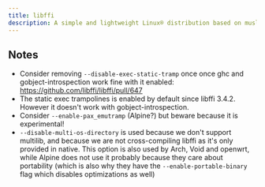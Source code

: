 ```yaml
---
title: libffi
description: A simple and lightweight Linux® distribution based on musl libc and toybox
---
```


## Notes
- Consider removing `--disable-exec-static-tramp` once once ghc and gobject-introspection work fine with it enabled: https://github.com/libffi/libffi/pull/647
- The static exec trampolines is enabled by default since libffi 3.4.2. However it doesn't work with gobject-introspection.
- Consider `--enable-pax_emutramp` (Alpine?) but beware because it is experimental!
- `--disable-multi-os-directory` is used because we don't support multilib, and because we are not cross-compiling libffi as it's only provided in native. This option is also used by Arch, Void and openwrt, while Alpine does not use it probably because they care about portability (which is also why they have the `--enable-portable-binary` flag which disables optimizations as well)
